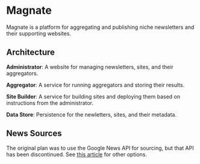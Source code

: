 # Magnate

Magnate is a platform for aggregating and publishing niche newsletters and their supporting websites.

## Architecture

**Administrator**: A website for managing newsletters, sites, and their aggregators.

**Aggregator**: A service for running aggregators and storing their results.

**Site Builder**: A service for building sites and deploying them based on instructions from the administrator.

**Data Store**: Persistence for the newletters, sites, and their metadata.

## News Sources

The original plan was to use the Google News API for sourcing, but that API has been discontinued. See [this article](https://www.quora.com/With-Google-News-API-going-away-what-is-the-best-option-for-company-news-search-feed) for other options.
